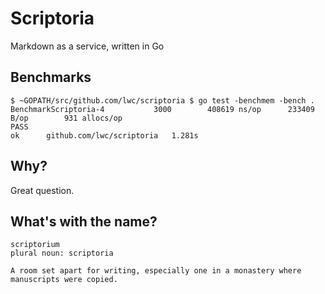 # Scriptoria
Markdown as a service, written in Go


## Benchmarks

```
$ ~GOPATH/src/github.com/lwc/scriptoria $ go test -benchmem -bench .
BenchmarkScriptoria-4   	    3000	    408619 ns/op	  233409 B/op	     931 allocs/op
PASS
ok  	github.com/lwc/scriptoria	1.281s

```

## Why?

Great question.

## What's with the name?

```
scriptorium
plural noun: scriptoria

A room set apart for writing, especially one in a monastery where manuscripts were copied.
```
